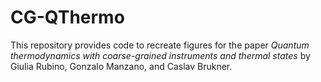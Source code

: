 # CG-QThermo
This repository provides code to recreate figures for the paper _Quantum thermodynamics with coarse-grained instruments and thermal states_ by Giulia Rubino, Gonzalo Manzano, and Caslav Brukner.
